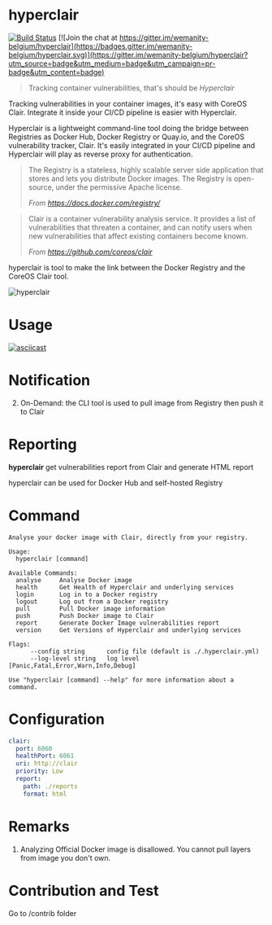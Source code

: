 

# hyperclair

[![Build Status](https://travis-ci.org/wemanity-belgium/hyperclair.svg?branch=develop)](https://travis-ci.org/wemanity-belgium/hyperclair) [![Join the chat at https://gitter.im/wemanity-belgium/hyperclair](https://badges.gitter.im/wemanity-belgium/hyperclair.svg)](https://gitter.im/wemanity-belgium/hyperclair?utm_source=badge&utm_medium=badge&utm_campaign=pr-badge&utm_content=badge)

> Tracking container vulnerabilities, that's should be *Hyperclair*

Tracking vulnerabilities in your container images, it's easy with CoreOS Clair.
Integrate it inside your CI/CD pipeline is easier with Hyperclair.

Hyperclair is a lightweight command-line tool doing the bridge between Registries as Docker Hub, Docker Registry or Quay.io, and the CoreOS vulnerability tracker, Clair.
It's easily integrated in your CI/CD pipeline and Hyperclair will play as reverse proxy for authentication.


> The Registry is a stateless, highly scalable server side application that stores and lets you distribute Docker images. The Registry is open-source, under the permissive Apache license.
>
>*From https://docs.docker.com/registry/*

> Clair is a container vulnerability analysis service. It provides a list of vulnerabilities that threaten a container, and can notify users when new vulnerabilities that affect existing containers become known.
>
>*From https://github.com/coreos/clair*

hyperclair is tool to make the link between the Docker Registry and the CoreOS Clair tool.

![hyperclair](https://cloud.githubusercontent.com/assets/3304363/14174675/348bc190-f746-11e5-9edd-9e736ec38b0e.png)

# Usage

[![asciicast](https://asciinema.org/a/41460.png)](https://asciinema.org/a/41460)

# Notification
2. On-Demand: the CLI tool is used to pull image from Registry then push it to Clair

# Reporting

**hyperclair** get vulnerabilities report from Clair and generate HTML report

hyperclair can be used for Docker Hub and self-hosted Registry

# Command

```
Analyse your docker image with Clair, directly from your registry.

Usage:
  hyperclair [command]

Available Commands:
  analyse     Analyse Docker image
  health      Get Health of Hyperclair and underlying services
  login       Log in to a Docker registry
  logout      Log out from a Docker registry
  pull        Pull Docker image information
  push        Push Docker image to Clair
  report      Generate Docker Image vulnerabilities report
  version     Get Versions of Hyperclair and underlying services

Flags:
      --config string      config file (default is ./.hyperclair.yml)
      --log-level string   log level [Panic,Fatal,Error,Warn,Info,Debug]

Use "hyperclair [command] --help" for more information about a command.
```

# Configuration

```yaml
clair:
  port: 6060
  healthPort: 6061
  uri: http://clair
  priority: Low
  report:
    path: ./reports
    format: html
```

# Remarks

1. Analyzing Official Docker image is disallowed. You cannot pull layers from image you don't own.

# Contribution and Test

Go to /contrib folder
